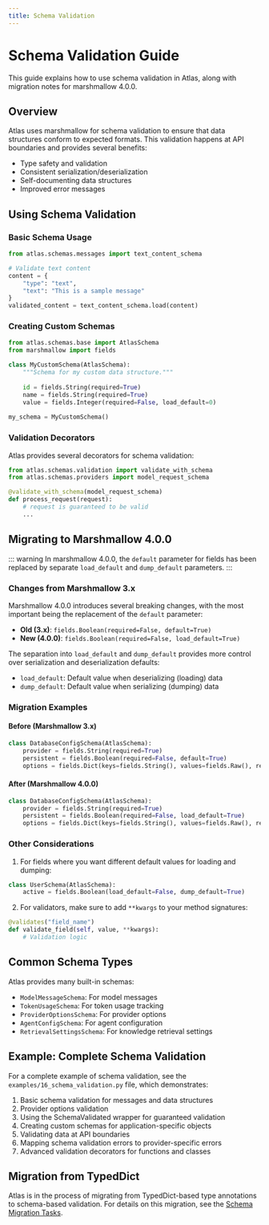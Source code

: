 ```yaml
---
title: Schema Validation
---
```


# Schema Validation Guide

This guide explains how to use schema validation in Atlas, along with migration notes for marshmallow 4.0.0.

## Overview

Atlas uses marshmallow for schema validation to ensure that data structures conform to expected formats. This validation happens at API boundaries and provides several benefits:

- Type safety and validation
- Consistent serialization/deserialization
- Self-documenting data structures
- Improved error messages

## Using Schema Validation

### Basic Schema Usage

```python
from atlas.schemas.messages import text_content_schema

# Validate text content
content = {
    "type": "text", 
    "text": "This is a sample message"
}
validated_content = text_content_schema.load(content)
```

### Creating Custom Schemas

```python
from atlas.schemas.base import AtlasSchema
from marshmallow import fields

class MyCustomSchema(AtlasSchema):
    """Schema for my custom data structure."""
    
    id = fields.String(required=True)
    name = fields.String(required=True)
    value = fields.Integer(required=False, load_default=0)
    
my_schema = MyCustomSchema()
```

### Validation Decorators

Atlas provides several decorators for schema validation:

```python
from atlas.schemas.validation import validate_with_schema
from atlas.schemas.providers import model_request_schema

@validate_with_schema(model_request_schema)
def process_request(request):
    # request is guaranteed to be valid
    ...
```

## Migrating to Marshmallow 4.0.0

::: warning
In marshmallow 4.0.0, the `default` parameter for fields has been replaced by separate `load_default` and `dump_default` parameters.
:::

### Changes from Marshmallow 3.x

Marshmallow 4.0.0 introduces several breaking changes, with the most important being the replacement of the `default` parameter:

- **Old (3.x)**: `fields.Boolean(required=False, default=True)`
- **New (4.0.0)**: `fields.Boolean(required=False, load_default=True)`

The separation into `load_default` and `dump_default` provides more control over serialization and deserialization defaults:

- `load_default`: Default value when deserializing (loading) data
- `dump_default`: Default value when serializing (dumping) data

### Migration Examples

#### Before (Marshmallow 3.x)

```python
class DatabaseConfigSchema(AtlasSchema):
    provider = fields.String(required=True)
    persistent = fields.Boolean(required=False, default=True)
    options = fields.Dict(keys=fields.String(), values=fields.Raw(), required=False)
```

#### After (Marshmallow 4.0.0)

```python
class DatabaseConfigSchema(AtlasSchema):
    provider = fields.String(required=True)
    persistent = fields.Boolean(required=False, load_default=True)
    options = fields.Dict(keys=fields.String(), values=fields.Raw(), required=False)
```

### Other Considerations

1. For fields where you want different default values for loading and dumping:

```python
class UserSchema(AtlasSchema):
    active = fields.Boolean(load_default=False, dump_default=True)
```

2. For validators, make sure to add `**kwargs` to your method signatures:

```python
@validates("field_name")
def validate_field(self, value, **kwargs):
    # Validation logic
```

## Common Schema Types

Atlas provides many built-in schemas:

- `ModelMessageSchema`: For model messages
- `TokenUsageSchema`: For token usage tracking
- `ProviderOptionsSchema`: For provider options
- `AgentConfigSchema`: For agent configuration
- `RetrievalSettingsSchema`: For knowledge retrieval settings

## Example: Complete Schema Validation

For a complete example of schema validation, see the `examples/16_schema_validation.py` file, which demonstrates:

1. Basic schema validation for messages and data structures
2. Provider options validation
3. Using the SchemaValidated wrapper for guaranteed validation
4. Creating custom schemas for application-specific objects
5. Validating data at API boundaries
6. Mapping schema validation errors to provider-specific errors
7. Advanced validation decorators for functions and classes

## Migration from TypedDict

Atlas is in the process of migrating from TypedDict-based type annotations to schema-based validation. 
For details on this migration, see the [Schema Migration Tasks](../project-management/tracking/schema_migration_tasks.md).
